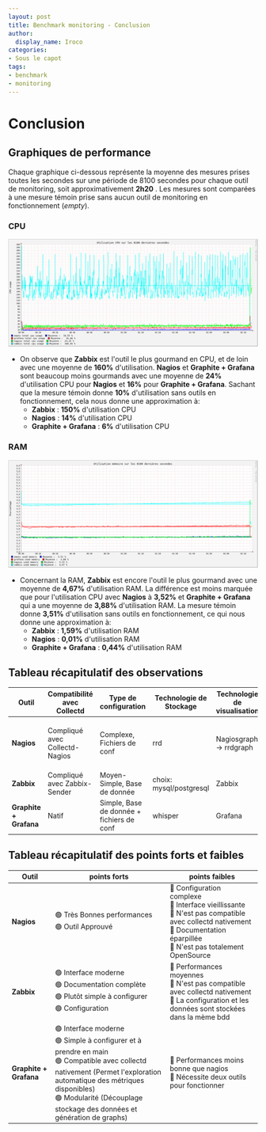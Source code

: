 ```yaml
---
layout: post
title: Benchmark monitoring - Conclusion
author:
  display_name: Iroco
categories:
- Sous le capot
tags:
- benchmark
- monitoring
---
```

# Conclusion

## Graphiques de performance

Chaque graphique ci-dessous représente la moyenne des mesures prises toutes les secondes sur une période de 8100 secondes pour chaque outil de monitoring, soit approximativement **2h20** . Les mesures sont comparées à une mesure témoin prise sans aucun outil de monitoring en fonctionnement (*empty*).

### CPU

![Graphique comparatif de l'utilisation CPU des trois outils.](../images/monitoring-dasboard-benchmark/graph_cpu_usage.png)

- On observe que **Zabbix** est l'outil le plus gourmand en CPU, et de loin avec une moyenne de **160%** d'utilisation. **Nagios** et **Graphite + Grafana** sont beaucoup moins gourmands avec une moyenne de **24%** d'utilisation CPU pour **Nagios** et **16%** pour **Graphite + Grafana**. Sachant que la mesure témoin donne **10%** d'utilisation sans outils en fonctionnement, cela nous donne une approximation à:
  - **Zabbix** : **150%** d'utilisation CPU
  - **Nagios** : **14%** d'utilisation CPU 
  - **Graphite + Grafana** : **6%** d'utilisation CPU
  
### RAM

![Graphique comparatif de l'utilisation mémoire des trois outils.](../images/monitoring-dasboard-benchmark/graph_memory_usage.png)
- Concernant la RAM, **Zabbix** est encore l'outil le plus gourmand avec une moyenne de **4,67%** d'utilisation RAM. La différence est moins marquée que pour l'utilisation CPU avec **Nagios** à **3,52%** et **Graphite + Grafana** qui a une moyenne de **3,88%** d'utilisation RAM. La mesure témoin donne **3,51%** d'utilisation sans outils en fonctionnement, ce qui nous donne une
approximation à:
  - **Zabbix** : **1,59%** d'utilisation RAM
  - **Nagios** : **0,01%** d'utilisation RAM 
  - **Graphite + Grafana** : **0,44%** d'utilisation RAM

## Tableau récapitulatif des observations

| Outil | Compatibilité avec Collectd | Type de configuration | Technologie de Stockage | Technologie de visualisation | Interface | Performances | Système d'alerte | OpenSource |
|------------ |---------|---------|-------------|-----------| ----------|---|---|---|
|**Nagios**| Compliqué avec Collectd-Nagios | Complexe, Fichiers de conf | rrd | Nagiosgraph -> rrdgraph | Ancienne, peu intuitive | Très bonnes | Oui, non testé | Partiellement, plugins payants (Icnga -> Fork OpenSource) |
|**Zabbix**| Compliqué avec Zabbix-Sender | Moyen-Simple, Base de donnée | choix: mysql/postgresql | Zabbix | Moderne, moyennement intuitive | Moyennes | Oui, testé | Oui|
|**Graphite + Grafana**| Natif | Simple, Base de donnée + fichiers de conf  | whisper | Grafana | Moderne, intuitive | Bonnes | Oui, testé | Oui|

## Tableau récapitulatif des points forts et faibles

|Outil | points forts | points faibles |
|---|---|---|
| **Nagios** | 🟢 Très Bonnes performances <br> 🟢 Outil Approuvé | 🔴 Configuration complexe <br> 🔴 Interface vieillissante <br> 🔴 N'est pas compatible avec collectd nativement <br> 🔴 Documentation éparpillée <br> 🔴 N'est pas totalement OpenSource | 
| **Zabbix** | 🟢 Interface moderne <br> 🟢  Documentation complète <br> 🟢  Plutôt simple à configurer <br> 🟢  Configuration | 🔴 Performances moyennes <br> 🔴 N'est pas compatible avec collectd nativement <br> 🔴 La configuration et les données sont stockées dans la mème bdd |
| **Graphite + Grafana** | 🟢 Interface moderne <br> 🟢  Simple à configurer et à prendre en main <br> 🟢  Compatible avec collectd nativement (Permet l'exploration automatique des métriques disponibles) <br> 🟢  Modularité (Découplage stockage des données et génération de graphs) | 🔴 Performances moins bonne que nagios <br> 🔴  Nécessite deux outils pour fonctionner|